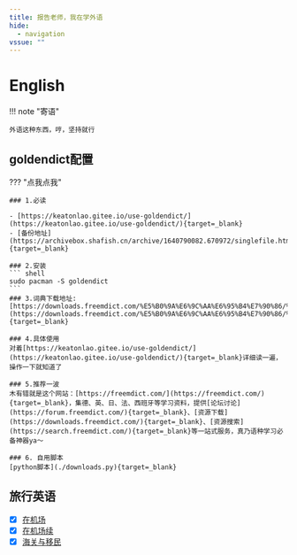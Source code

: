 ```yaml
---
title: 报告老师，我在学外语
hide:
  - navigation
vssue: ""
---
```


# English

!!! note "寄语"

    外语这种东西，哼，坚持就行

## goldendict配置

??? "点我点我"

    ### 1.必读

    - [https://keatonlao.gitee.io/use-goldendict/](https://keatonlao.gitee.io/use-goldendict/){target=_blank}
    - [备份地址](https://archivebox.shafish.cn/archive/1640790082.670972/singlefile.html){target=_blank}

    ### 2.安装
    ``` shell
    sudo pacman -S goldendict
    ```
    ### 3.词典下载地址:
    [https://downloads.freemdict.com/%E5%B0%9A%E6%9C%AA%E6%95%B4%E7%90%86/%E5%85%B1%E4%BA%AB2020.5.11/content/0_audio/The%20little%20dict/](https://downloads.freemdict.com/%E5%B0%9A%E6%9C%AA%E6%95%B4%E7%90%86/%E5%85%B1%E4%BA%AB2020.5.11/content/0_audio/The%20little%20dict/){target=_blank}

    ### 4.具体使用
    对着[https://keatonlao.gitee.io/use-goldendict/](https://keatonlao.gitee.io/use-goldendict/){target=_blank}详细读一遍，操作一下就知道了

    ### 5.推荐一波
    木有错就是这个网站：[https://freemdict.com/](https://freemdict.com/){target=_blank}，集德、英、日、法、西班牙等学习资料，提供[论坛讨论](https://forum.freemdict.com/){target=_blank}、[资源下载](https://downloads.freemdict.com/){target=_blank}、[资源搜索](https://search.freemdict.com/){target=_blank}等一站式服务，真乃语种学习必备神器ya～

    ### 6. 自用脚本
    [python脚本](./downloads.py){target=_blank}

## 旅行英语

- [x] [在机场](At_the_airport.md)
- [x] [在机场续](At_the_airport2.md)
- [x] [海关与移民](Customs_and_immigration.md)
